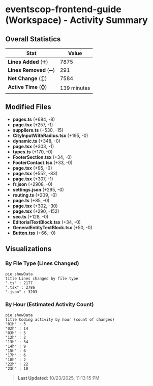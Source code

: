 # eventscop-frontend-guide (Workspace) - Activity Summary 

## Overall Statistics

| Stat                   | Value                                                             |
| ---------------------- | ----------------------------------------------------------------- |
| **Lines Added** (➕)   | 7875                                          |
| **Lines Removed** (➖) | 291                                        |
| **Net Change** (↕)    | 7584                |
| **Active Time** (⌚)   | 139 minutes |


## Modified Files
- **pages.ts** (+684, -8)
- **page.tsx** (+257, -1)
- **suppliers.ts** (+530, -15)
- **CityInputWithRadius.tsx** (+195, -0)
- **dynamic.ts** (+348, -0)
- **page.tsx** (+303, -1)
- **types.ts** (+170, -0)
- **FooterSection.tsx** (+34, -0)
- **FooterContact.tsx** (+33, -0)
- **page.tsx** (+95, -0)
- **page.tsx** (+552, -83)
- **page.tsx** (+307, -1)
- **fr.json** (+2908, -0)
- **settings.json** (+295, -0)
- **routing.ts** (+209, -0)
- **page.ts** (+85, -0)
- **page.tsx** (+302, -30)
- **page.tsx** (+290, -152)
- **seo.ts** (+128, -0)
- **EditorialTextBlock.tsx** (+34, -0)
- **GeneralEntityTextBlock.tsx** (+50, -0)
- **Button.tsx** (+66, -0)

## Visualizations

### By File Type (Lines Changed)

```mermaid
pie showData
title Lines changed by file type
".ts" : 2177
".tsx" : 2786
".json" : 3203
```

### By Hour (Estimated Activity Count)

```mermaid
pie showData
title Coding activity by hour (count of changes)
"01h" : 5
"02h" : 14
"03h" : 5
"12h" : 2
"13h" : 34
"14h" : 9
"15h" : 6
"17h" : 6
"18h" : 2
"22h" : 22
"23h" : 10
```


> **Last Updated:** 10/23/2025, 11:13:15 PM